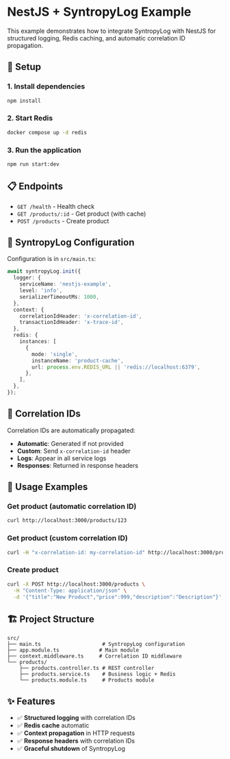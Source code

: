 # NestJS + SyntropyLog Example

This example demonstrates how to integrate SyntropyLog with NestJS for structured logging, Redis caching, and automatic correlation ID propagation.

## 🚀 Setup

### 1. Install dependencies
```bash
npm install
```

### 2. Start Redis
```bash
docker compose up -d redis
```

### 3. Run the application
```bash
npm run start:dev
```

## 📋 Endpoints

- `GET /health` - Health check
- `GET /products/:id` - Get product (with cache)
- `POST /products` - Create product

## 🔧 SyntropyLog Configuration

Configuration is in `src/main.ts`:

```typescript
await syntropyLog.init({
  logger: {
    serviceName: 'nestjs-example',
    level: 'info',
    serializerTimeoutMs: 1000,
  },
  context: {
    correlationIdHeader: 'x-correlation-id',
    transactionIdHeader: 'x-trace-id',
  },
  redis: {
    instances: [
      {
        mode: 'single',
        instanceName: 'product-cache',
        url: process.env.REDIS_URL || 'redis://localhost:6379',
      },
    ],
  },
});
```

## 🔗 Correlation IDs

Correlation IDs are automatically propagated:

- **Automatic**: Generated if not provided
- **Custom**: Send `x-correlation-id` header
- **Logs**: Appear in all service logs
- **Responses**: Returned in response headers

## 📝 Usage Examples

### Get product (automatic correlation ID)
```bash
curl http://localhost:3000/products/123
```

### Get product (custom correlation ID)
```bash
curl -H "x-correlation-id: my-correlation-id" http://localhost:3000/products/123
```

### Create product
```bash
curl -X POST http://localhost:3000/products \
  -H "Content-Type: application/json" \
  -d '{"title":"New Product","price":999,"description":"Description"}'
```

## 🏗️ Project Structure

```
src/
├── main.ts                    # SyntropyLog configuration
├── app.module.ts             # Main module
├── context.middleware.ts     # Correlation ID middleware
└── products/
    ├── products.controller.ts # REST controller
    ├── products.service.ts    # Business logic + Redis
    └── products.module.ts     # Products module
```

## ✨ Features

- ✅ **Structured logging** with correlation IDs
- ✅ **Redis cache** automatic
- ✅ **Context propagation** in HTTP requests
- ✅ **Response headers** with correlation IDs
- ✅ **Graceful shutdown** of SyntropyLog
